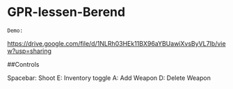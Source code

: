 # GPR-lessen-Berend
```Demo:```

https://drive.google.com/file/d/1NLRh03HEk11BX96aYBUawiXvsByVL7Ib/view?usp=sharing

##Controls

Spacebar: Shoot
E: Inventory toggle
A: Add Weapon
D: Delete Weapon
